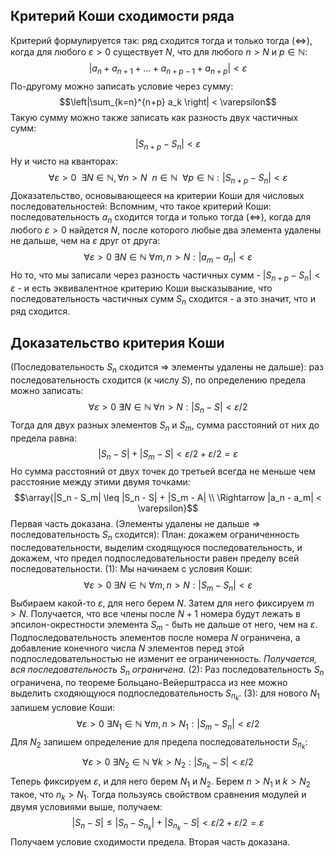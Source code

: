## Критерий Коши сходимости ряда
Критерий формулируется так: ряд сходится тогда и только тогда $(\Leftrightarrow)$, когда для любого $\varepsilon>0$ существует $N$, что для любого $n>N$ и $p \in \mathbb N$:
$$|a_n + a_{n+1} + \ldots + a_{n+p-1} + a_{n+p}| < \varepsilon$$
По-другому можно записать условие через сумму:
$$\left|\sum_{k=n}^{n+p} a_k \right| < \varepsilon$$
Такую сумму можно также записать как разность двух частичных сумм:
$$|S_{n+p}- S_n| < \varepsilon$$
Ну и чисто на кванторах:
$$\forall \varepsilon > 0 \ \ \exists N \in \mathbb N, \forall n>N \ \ n \in \mathbb N \ \  \forall p \in \mathbb N: |S_{n+p}- S_n| < \varepsilon$$
Доказательство, основывающееся на критерии Коши для числовых последовательностей:
Вспомним, что такое критерий Коши: последовательность $a_n$ сходится тогда и только тогда $(\Leftrightarrow)$, когда для любого $\varepsilon >0$ найдется $N$, после которого любые два элемента удалены не дальше, чем на $\varepsilon$ друг от друга:
$$\forall \varepsilon > 0 \ \exists N \in \mathbb N \ \forall m,n > N: |a_m - a_n|<\varepsilon$$
Но то, что мы записали через разность частичных сумм - $|S_{n+p}- S_n| < \varepsilon$ - и есть эквивалентное критерию Коши высказывание, что последовательность частичных сумм $S_n$ сходится - а это значит, что и ряд сходится.
## Доказательство критерия Коши
(Последовательность $S_n$ сходится $\Rightarrow$ элементы удалены не дальше): раз последовательность сходится (к числу $S$), по определению предела можно записать: 
$$\forall \varepsilon > 0\ \exists N \in \mathbb{N} \ \forall n>N: |S_n - S| < \varepsilon/2$$
Тогда для двух разных элементов $S_n$ и $S_m$, сумма расстояний от них до предела равна:
$$|S_n - S| + |S_m - S| < \varepsilon/2 + \varepsilon/2 = \varepsilon$$
Но сумма расстояний от двух точек до третьей всегда не меньше чем расстояние между этими двумя точками:
$$\array{|S_n - S_m| \leq |S_n - S| + |S_m - A| \\ \Rightarrow |a_n - a_m| < \varepsilon}$$
Первая часть доказана.
(Элементы удалены не дальше $\Rightarrow$ последовательность $S_n$ сходится):
План: докажем ограниченность последовательности, выделим сходящуюся последовательность, и докажем, что предел подпоследовательности равен пределу всей последовательности.
(1): Мы начинаем с условия Коши:
$$\forall \varepsilon > 0 \ \exists N \in \mathbb N \ \forall m,n > N: |S_m - S_n|<\varepsilon$$
Выбираем какой-то $\varepsilon$, для него берем $N$. Затем для него фиксируем $m > N$. Получается, что все члены после $N+1$ номера будут лежать в эпсилон-окрестности элемента $S_m$ - быть не дальше от него, чем на $\varepsilon$. Подпоследовательность элементов после номера $N$ ограничена, а добавление конечного числа $N$ элементов перед этой подпоследовательностью не изменит ее ограниченность. *Получается, вся последовательность $S_n$ ограничена.*
(2): Раз последовательность $S_n$ ограничена, по теореме Больцано-Вейерштрасса из нее можно выделить сходяющуюся подпоследовательность $S_{n_k}$.
(3): для нового $N_1$ запишем условие Коши:
$$\forall \varepsilon > 0 \ \exists N_1 \in \mathbb N \ \forall m,n > N_1: |S_m - S_n|<\varepsilon/2$$
Для $N_2$ запишем определение для предела последовательности $S_{n_k}$:
$$\forall \varepsilon > 0 \ \exists N_2 \in \mathbb N \ \forall k > N_2: |S_{n_k} - S|<\varepsilon/2$$
Теперь фиксируем $\varepsilon$, и для него берем $N_1$ и $N_2$. Берем $n > N_1$ и $k > N_2$ такое, что $n_k > N_1$. Тогда пользуясь свойством сравнения модулей и двумя условиями выше, получаем:
$$|S_n - S| \leq |S_n - S_{n_k}| + |S_{n_k} - S| < \varepsilon/2 + \varepsilon/2 = \varepsilon$$
Получаем условие сходимости предела. Вторая часть доказана.
